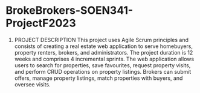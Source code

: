# BrokeBrokers-SOEN341-ProjectF2023
1. PROJECT DESCRIPTION
   This project uses Agile Scrum principles and consists of creating a real estate web application to serve homebuyers, property renters, brokers, and administrators. The project duration is 12 weeks and comprises 4 incremental sprints. The web application allows users to search for properties, save favourites, request property visits, and perform CRUD operations on property listings. Brokers can submit offers, manage property listings, match properties with buyers, and oversee visits.  




